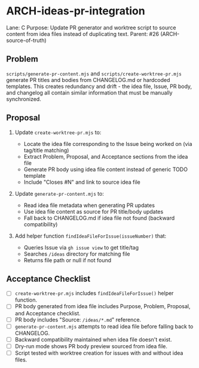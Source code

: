 # ARCH-ideas-pr-integration

Lane: C
Purpose: Update PR generator and worktree script to source content from idea files instead of duplicating text.
Parent: #26 (ARCH-source-of-truth)

## Problem

`scripts/generate-pr-content.mjs` and `scripts/create-worktree-pr.mjs` generate PR titles and bodies from CHANGELOG.md or hardcoded templates. This creates redundancy and drift - the idea file, Issue, PR body, and changelog all contain similar information that must be manually synchronized.

## Proposal

1. Update `create-worktree-pr.mjs` to:
   - Locate the idea file corresponding to the Issue being worked on (via tag/title matching)
   - Extract Problem, Proposal, and Acceptance sections from the idea file
   - Generate PR body using idea file content instead of generic TODO template
   - Include "Closes #N" and link to source idea file

2. Update `generate-pr-content.mjs` to:
   - Read idea file metadata when generating PR updates
   - Use idea file content as source for PR title/body updates
   - Fall back to CHANGELOG.md if idea file not found (backward compatibility)

3. Add helper function `findIdeaFileForIssue(issueNumber)` that:
   - Queries Issue via `gh issue view` to get title/tag
   - Searches `/ideas` directory for matching file
   - Returns file path or null if not found

## Acceptance Checklist

- [ ] `create-worktree-pr.mjs` includes `findIdeaFileForIssue()` helper function.
- [ ] PR body generated from idea file includes Purpose, Problem, Proposal, and Acceptance checklist.
- [ ] PR body includes "Source: `/ideas/*.md`" reference.
- [ ] `generate-pr-content.mjs` attempts to read idea file before falling back to CHANGELOG.
- [ ] Backward compatibility maintained when idea file doesn't exist.
- [ ] Dry-run mode shows PR body preview sourced from idea file.
- [ ] Script tested with worktree creation for issues with and without idea files.

